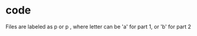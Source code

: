 # code
Files are labeled as p<idproblem><letter> or p<idproblem><description> , where letter can be 'a' for part 1, or 'b' for part 2
